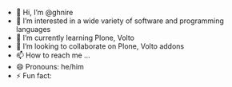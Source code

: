 - 👋 Hi, I’m @ghnire
- 👀 I’m interested in a wide variety of software and programming languages
- 🌱 I’m currently learning Plone, Volto
- 💞️ I’m looking to collaborate on Plone, Volto addons
- 📫 How to reach me ...
- 😄 Pronouns: he/him
- ⚡ Fun fact: 

<!---
ghnire/ghnire is a ✨ special ✨ repository because its `README.md` (this file) appears on your GitHub profile.
You can click the Preview link to take a look at your changes.
--->
